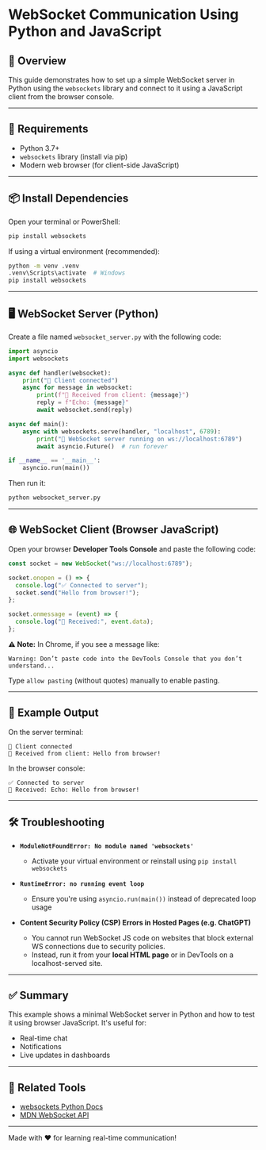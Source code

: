 # WebSocket Communication Using Python and JavaScript

## 📌 Overview

This guide demonstrates how to set up a simple WebSocket server in Python using the `websockets` library and connect to it using a JavaScript client from the browser console.

---

## 🧱 Requirements

* Python 3.7+
* `websockets` library (install via pip)
* Modern web browser (for client-side JavaScript)

---

## 📦 Install Dependencies

Open your terminal or PowerShell:

```bash
pip install websockets
```

If using a virtual environment (recommended):

```bash
python -m venv .venv
.venv\Scripts\activate  # Windows
pip install websockets
```

---

## 🖥️ WebSocket Server (Python)

Create a file named `websocket_server.py` with the following code:

```python
import asyncio
import websockets

async def handler(websocket):
    print("🔌 Client connected")
    async for message in websocket:
        print(f"📨 Received from client: {message}")
        reply = f"Echo: {message}"
        await websocket.send(reply)

async def main():
    async with websockets.serve(handler, "localhost", 6789):
        print("🚀 WebSocket server running on ws://localhost:6789")
        await asyncio.Future()  # run forever

if __name__ == '__main__':
    asyncio.run(main())
```

Then run it:

```bash
python websocket_server.py
```

---

## 🌐 WebSocket Client (Browser JavaScript)

Open your browser **Developer Tools Console** and paste the following code:

```javascript
const socket = new WebSocket("ws://localhost:6789");

socket.onopen = () => {
  console.log("✅ Connected to server");
  socket.send("Hello from browser!");
};

socket.onmessage = (event) => {
  console.log("📨 Received:", event.data);
};
```

**⚠️ Note:** In Chrome, if you see a message like:

```
Warning: Don’t paste code into the DevTools Console that you don’t understand...
```

Type `allow pasting` (without quotes) manually to enable pasting.

---

## 🧪 Example Output

On the server terminal:

```
🔌 Client connected
📨 Received from client: Hello from browser!
```

In the browser console:

```
✅ Connected to server
📨 Received: Echo: Hello from browser!
```

---

## 🛠️ Troubleshooting

* **`ModuleNotFoundError: No module named 'websockets'`**

  * Activate your virtual environment or reinstall using `pip install websockets`

* **`RuntimeError: no running event loop`**

  * Ensure you're using `asyncio.run(main())` instead of deprecated loop usage

* **Content Security Policy (CSP) Errors in Hosted Pages (e.g. ChatGPT)**

  * You cannot run WebSocket JS code on websites that block external WS connections due to security policies.
  * Instead, run it from your **local HTML page** or in DevTools on a localhost-served site.

---

## ✅ Summary

This example shows a minimal WebSocket server in Python and how to test it using browser JavaScript. It's useful for:

* Real-time chat
* Notifications
* Live updates in dashboards

---

## 🔗 Related Tools

* [websockets Python Docs](https://websockets.readthedocs.io/)
* [MDN WebSocket API](https://developer.mozilla.org/en-US/docs/Web/API/WebSocket)

---

Made with ❤️ for learning real-time communication!
